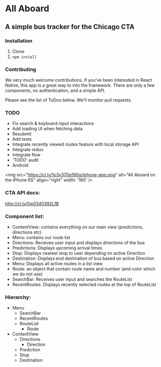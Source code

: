 # All Aboard
## A simple bus tracker for the Chicago CTA

### Installation
1. Clone
2. `npm install`

### Contributing
We very much welcome contributions. If you've been interested in React Native, this app is a great way to into the framework. There are only a few components, no authentication, and a simple API.

Please see the list of ToDos below. We'll monitor pull requests.

### TODO
* Fix search & keyboard input interactions
* Add loading UI when fetching data
* Resubmit
* Add tests
* Integrate recently viewed routes feature with local storage API
* Integrate redux
* Integrate flow
* 'TODO' audit
* Android

<img src="https://cl.ly/1o3y370q190q/iphone-app.png" alt="All Aboard on the iPhone 6S" align="right" width: '160' />

### CTA API docs:
http://cl.ly/0w0340392L1B

### Component list:

* ContentView: contains everything on our main view (predictions, directions etc)
* Menu: contains our route list
* Directions: Receives user input and displays directions of the bus
* Predictions: Displays upcoming arrival times
* Stop: Displays nearest stop to user depending on active Direction
* Destination: Displays end destination of bus based on active Direction
* Menu: Displays all active routes in a list view
* Route: an object that contain route name and number (and color which we do not use)
* SearchBar: Receives user input and searches the RouteList
* RecentRoutes: Displays recently selected routes at the top of RouteList

### Hierarchy:

* Menu
  - SearchBar
  - RecentRoutes
  - RouteList
    - Route
* ContentView
  - Directions
    - Direction
  - Prediction
  - Stop
  - Destination
